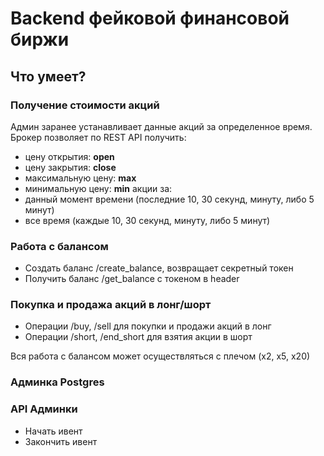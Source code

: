 # Backend фейковой финансовой биржи

## Что умеет?
### Получение стоимости акций
Админ заранее устанавливает данные акций за определенное время. Брокер позволяет по REST API получить:
- цену открытия: __open__
- цену закрытия:  __close__
- максимальную цену:  __max__
- минимальную цену:  __min__
акции за:
- данный момент времени (последние 10, 30 секунд, минуту, либо 5 минут)
- все время (каждые 10, 30 секунд, минуту, либо 5 минут)
  
### Работа с балансом
- Создать баланс /create_balance, возвращает секретный токен
- Получить баланс /get_balance с токеном в header

### Покупка и продажа акций в лонг/шорт
- Операции /buy, /sell для покупки и продажи акций в лонг
- Операции /short, /end_short для взятия акции в шорт

Вся работа с балансом может осуществляться с плечом (х2, х5, х20)

### Админка Postgres
### API Админки 
- Начать ивент
- Закончить ивент
